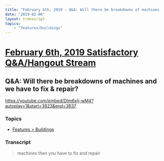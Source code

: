 ```yaml
---
title: "February 6th, 2019 - Q&A: Will there be breakdowns of machines and we have to fix & repair?"
date: "2019-02-06"
layout: transcript
topics: 
    - "features/buildings"
---
```

# [February 6th, 2019 Satisfactory Q&A/Hangout Stream](../2019-02-06.md)
## Q&A: Will there be breakdowns of machines and we have to fix & repair?
https://youtube.com/embed/Dtm6xIj-wM4?autoplay=1&start=3823&end=3837
### Topics
* [Features > Buildings](../topics/features/buildings.md)

### Transcript

> machines then you have to fix and repair
